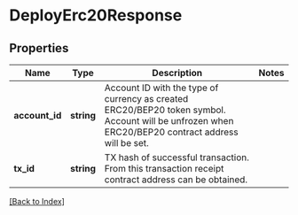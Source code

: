 # DeployErc20Response

## Properties

Name | Type | Description | Notes
------------ | ------------- | ------------- | -------------
**account_id** | **string** | Account ID with the type of currency as created ERC20/BEP20 token symbol. Account will be unfrozen when ERC20/BEP20 contract address will be set. |
**tx_id** | **string** | TX hash of successful transaction. From this transaction receipt contract address can be obtained. |

[[Back to Index]](../index.md)
